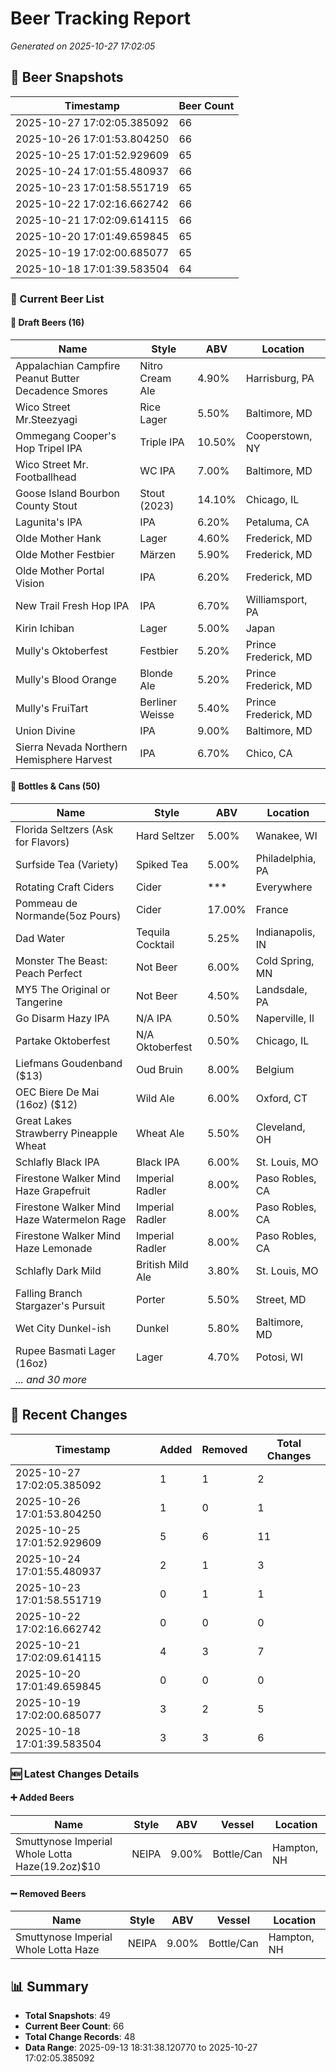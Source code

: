 # Beer Tracking Report
*Generated on 2025-10-27 17:02:05*

## 📸 Beer Snapshots

| Timestamp | Beer Count |
|-----------|------------|
| 2025-10-27 17:02:05.385092 | 66 |
| 2025-10-26 17:01:53.804250 | 66 |
| 2025-10-25 17:01:52.929609 | 65 |
| 2025-10-24 17:01:55.480937 | 66 |
| 2025-10-23 17:01:58.551719 | 65 |
| 2025-10-22 17:02:16.662742 | 66 |
| 2025-10-21 17:02:09.614115 | 66 |
| 2025-10-20 17:01:49.659845 | 65 |
| 2025-10-19 17:02:00.685077 | 65 |
| 2025-10-18 17:01:39.583504 | 64 |

### 🍺 Current Beer List

#### 🍺 Draft Beers (16)

| Name | Style | ABV | Location |
|------|-------|-----|----------|
| Appalachian Campfire Peanut Butter Decadence Smores | Nitro Cream Ale | 4.90% | Harrisburg, PA |
| Wico Street Mr.Steezyagi | Rice Lager | 5.50% | Baltimore, MD |
| Ommegang Cooper's Hop Tripel IPA | Triple IPA | 10.50% | Cooperstown, NY |
| Wico Street Mr. Footballhead | WC IPA | 7.00% | Baltimore, MD |
| Goose Island Bourbon County Stout  | Stout (2023) | 14.10% | Chicago, IL |
| Lagunita's IPA | IPA | 6.20% | Petaluma, CA |
| Olde Mother Hank | Lager | 4.60% | Frederick, MD |
| Olde Mother Festbier | Märzen | 5.90% | Frederick, MD |
| Olde Mother Portal Vision | IPA | 6.20% | Frederick, MD |
| New Trail Fresh Hop IPA | IPA | 6.70% | Williamsport, PA |
| Kirin Ichiban | Lager | 5.00% | Japan |
| Mully's Oktoberfest | Festbier | 5.20% | Prince Frederick, MD |
| Mully's Blood Orange | Blonde Ale | 5.20% | Prince Frederick, MD |
| Mully's FruiTart | Berliner Weisse | 5.40% | Prince Frederick, MD |
| Union Divine | IPA | 9.00% | Baltimore, MD |
| Sierra Nevada Northern Hemisphere Harvest | IPA | 6.70% | Chico, CA |

#### 🥫 Bottles & Cans (50)

| Name | Style | ABV | Location |
|------|-------|-----|----------|
| Florida Seltzers (Ask for Flavors) | Hard Seltzer | 5.00% | Wanakee, WI |
| Surfside Tea (Variety) | Spiked Tea | 5.00% | Philadelphia, PA |
| Rotating Craft Ciders | Cider | *** | Everywhere |
| Pommeau de Normande(5oz Pours) | Cider | 17.00% | France |
| Dad Water  | Tequila Cocktail | 5.25% | Indianapolis, IN |
| Monster The Beast: Peach Perfect | Not Beer | 6.00% | Cold Spring, MN |
| MY5 The Original or Tangerine  | Not Beer | 4.50% | Landsdale, PA |
| Go Disarm Hazy IPA | N/A IPA | 0.50% | Naperville, Il |
| Partake Oktoberfest | N/A Oktoberfest | 0.50% | Chicago, IL |
| Liefmans Goudenband ($13) | Oud Bruin | 8.00% | Belgium |
| OEC Biere De Mai (16oz) ($12) | Wild Ale | 6.00% | Oxford, CT |
| Great Lakes Strawberry Pineapple Wheat | Wheat Ale | 5.50% | Cleveland, OH |
| Schlafly Black IPA | Black IPA | 6.00% | St. Louis, MO |
| Firestone Walker Mind Haze Grapefruit | Imperial Radler | 8.00% | Paso Robles, CA |
| Firestone Walker Mind Haze Watermelon Rage | Imperial Radler | 8.00% | Paso Robles, CA |
| Firestone Walker Mind Haze Lemonade | Imperial Radler | 8.00% | Paso Robles, CA |
| Schlafly Dark Mild | British Mild Ale | 3.80% | St. Louis, MO |
| Falling Branch Stargazer's Pursuit | Porter | 5.50% | Street, MD |
| Wet City Dunkel-ish | Dunkel | 5.80% | Baltimore, MD |
| Rupee Basmati Lager (16oz) | Lager | 4.70% | Potosi, WI |
| *... and 30 more* | | | |


## 🔄 Recent Changes

| Timestamp | Added | Removed | Total Changes |
|-----------|-------|---------|---------------|
| 2025-10-27 17:02:05.385092 | 1 | 1 | 2 |
| 2025-10-26 17:01:53.804250 | 1 | 0 | 1 |
| 2025-10-25 17:01:52.929609 | 5 | 6 | 11 |
| 2025-10-24 17:01:55.480937 | 2 | 1 | 3 |
| 2025-10-23 17:01:58.551719 | 0 | 1 | 1 |
| 2025-10-22 17:02:16.662742 | 0 | 0 | 0 |
| 2025-10-21 17:02:09.614115 | 4 | 3 | 7 |
| 2025-10-20 17:01:49.659845 | 0 | 0 | 0 |
| 2025-10-19 17:02:00.685077 | 3 | 2 | 5 |
| 2025-10-18 17:01:39.583504 | 3 | 3 | 6 |

### 🆕 Latest Changes Details

#### ➕ Added Beers

| Name | Style | ABV | Vessel | Location |
|------|-------|-----|--------|----------|
| Smuttynose Imperial Whole Lotta Haze(19.2oz)$10 | NEIPA | 9.00% | Bottle/Can | Hampton, NH |

#### ➖ Removed Beers

| Name | Style | ABV | Vessel | Location |
|------|-------|-----|--------|----------|
| Smuttynose Imperial Whole Lotta Haze | NEIPA | 9.00% | Bottle/Can | Hampton, NH |


## 📊 Summary

- **Total Snapshots**: 49
- **Current Beer Count**: 66
- **Total Change Records**: 48
- **Data Range**: 2025-09-13 18:31:38.120770 to 2025-10-27 17:02:05.385092
